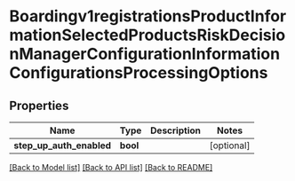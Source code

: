 # Boardingv1registrationsProductInformationSelectedProductsRiskDecisionManagerConfigurationInformationConfigurationsProcessingOptions

## Properties
Name | Type | Description | Notes
------------ | ------------- | ------------- | -------------
**step_up_auth_enabled** | **bool** |  | [optional] 

[[Back to Model list]](../README.md#documentation-for-models) [[Back to API list]](../README.md#documentation-for-api-endpoints) [[Back to README]](../README.md)


